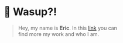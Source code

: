 # 👋 Wasup?!

> Hey, my name is **Eric**. In this [link](https://ericviana.com.br) you can <br/> find more my work and who I am.




